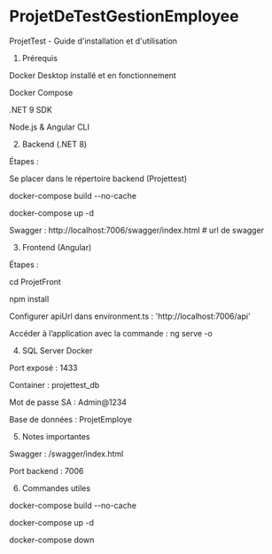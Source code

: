 # ProjetDeTestGestionEmployee
ProjetTest - Guide d'installation et d'utilisation

1) Prérequis

Docker Desktop installé et en fonctionnement

Docker Compose

.NET 9 SDK

Node.js & Angular CLI

2) Backend (.NET 8)

Étapes :

Se placer dans le répertoire backend (Projettest)

docker-compose build --no-cache

docker-compose up -d

Swagger : http://localhost:7006/swagger/index.html # url de swagger

3) Frontend (Angular)

Étapes :

cd ProjetFront

npm install

Configurer apiUrl dans environment.ts : 'http://localhost:7006/api'


Accéder à l’application avec la commande : ng serve -o

4) SQL Server Docker

Port exposé : 1433

Container : projettest_db

Mot de passe SA : Admin@1234

Base de données : ProjetEmploye

5) Notes importantes

Swagger : /swagger/index.html

Port backend : 7006

6) Commandes utiles

docker-compose build --no-cache

docker-compose up -d

docker-compose down
